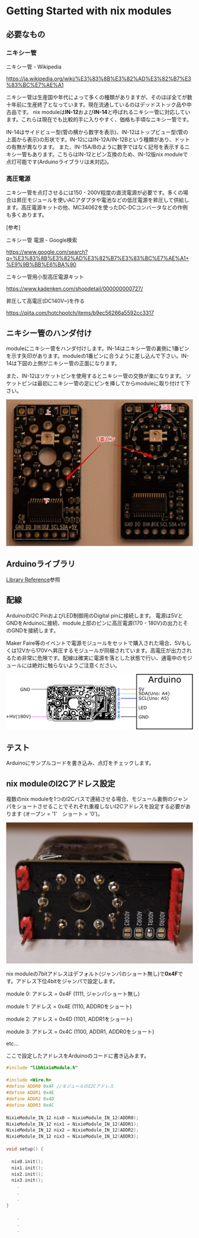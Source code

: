 # Getting Started with nix modules

## 必要なもの

### ニキシー管

ニキシー管 - Wikipedia

https://ja.wikipedia.org/wiki/%E3%83%8B%E3%82%AD%E3%82%B7%E3%83%BC%E7%AE%A1

ニキシー管は生産国や年代によって多くの種類がありますが、そのほぼ全てが数十年前に生産終了となっています。現在流通しているのはデッドストック品や中古品です。
nix moduleは**IN-12**および**IN-14**と呼ばれるニキシー管に対応しています。これらは現在でも比較的手に入りやすく、価格も手頃なニキシー管です。

IN-14はサイドビュー型(管の横から数字を表示)、IN-12はトップビュー型(管の上面から表示)の形状です。IN-12にはIN-12A/IN-12Bという種類があり、ドットの有無が異なります。
また、IN-15A/Bのように数字ではなく記号を表示するニキシー管もあります。こちらはIN-12とピン互換のため、IN-12版nix moduleで点灯可能です(Arduinoライブラリは未対応)。

### 高圧電源
ニキシー管を点灯させるには150 - 200V程度の直流電源が必要です。多くの場合は昇圧モジュールを使いACアダプタや電池などの低圧電源を昇圧して供給します。高圧電源キットの他、MC34062を使ったDC-DCコンバータなどの作例も多くあります。

[参考]

ニキシー管 電源 - Google検索

https://www.google.com/search?q=%E3%83%8B%E3%82%AD%E3%82%B7%E3%83%BC%E7%AE%A1+%E9%9B%BB%E6%BA%90


ニキシー管用小型高圧電源キット

https://www.kadenken.com/shopdetail/000000000727/

昇圧して高電圧(DC140V~)を作る

https://qiita.com/hotchpotch/items/b9ec56266a5592cc3317


## ニキシー管のハンダ付け
moduleにニキシー管をハンダ付けします。IN-14はニキシー管の裏側に1番ピンを示す矢印があります。moduleの1番ピンに合うように差し込んで下さい。IN-14は下図の上側がニキシー管の正面になります。

また、IN-12はソケットピンを使用するとニキシー管の交換が楽になります。
ソケットピンは最初にニキシー管の足にピンを挿してからmoduleに取り付けて下さい。

![Pin](images/pin.jpg)

## Arduinoライブラリ
[Library Reference](library_reference.md)参照

## 配線
ArduinoのI2C PinおよびLED制御用のDigital pinに接続します。
電源は5VとGNDをArduinoに接続、module上部のピンに高圧電源(170 - 180V)の出力とそのGNDを接続します。

Maker Faire等のイベントで電源モジュールをセットで購入された場合、5Vもしくは12Vから170Vへ昇圧するモジュールが同梱されています。高電圧が出力されるため非常に危険です。配線は確実に電源を落とした状態で行い、通電中のモジュールには絶対に触らないようご注意ください。



![Connection](images/connection_single.png)


## テスト
Arduinoにサンプルコードを書き込み、点灯をチェックします。

## nix moduleのI2Cアドレス設定
複数のnix moduleを1つのI2Cバスで連結させる場合、モジュール裏側のジャンパをショートさせることでそれぞれ重複しないI2Cアドレスを設定する必要があります
(オープン = '1'　ショート = '0')。

![ADDR Short Jumper](images/addr.jpg)

nix moduleの7bitアドレスはデフォルト(ジャンパのショート無し)で**0x4F**です。アドレス下位4bitをジャンパで設定します。

module 0: アドレス = 0x4F (1111, ジャンパショート無し)

module 1: アドレス = 0x4E (1110, ADDR0をショート)

module 2: アドレス = 0x4D (1101, ADDR1をショート)

module 3: アドレス = 0x4C (1100, ADDR1, ADDR0をショート)

etc...

ここで設定したアドレスをArduinoのコードに書き込みます。

```cpp
#include "libNixieModule.h"

#include <Wire.h>
#define ADDR0 0x4F //モジュールのI2Cアドレス
#define ADDR1 0x4E
#define ADDR2 0x4D
#define ADDR3 0x4C

NixieModule_IN_12 nix0 = NixieModule_IN_12(ADDR0);
NixieModule_IN_12 nix1 = NixieModule_IN_12(ADDR1);
NixieModule_IN_12 nix2 = NixieModule_IN_12(ADDR2);
NixieModule_IN_12 nix3 = NixieModule_IN_12(ADDR3);

void setup() { 

  nix0.init();
  nix1.init();
  nix2.init();
  nix3.init();
    .
    .
    .
}

    .
    .
    .

```


